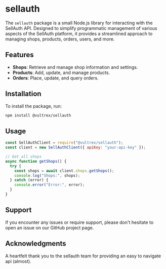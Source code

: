 # sellauth

The `sellauth` package is a small Node.js library for interacting with the SellAuth API. Designed to simplify programmatic management of various aspects of the SellAuth platform, it provides a streamlined approach to managing shops, products, orders, users, and more.

## Features

- **Shops**: Retrieve and manage shop information and settings.
- **Products**: Add, update, and manage products.
- **Orders**: Place, update, and query orders.

## Installation

To install the package, run:

```bash
npm install @vultrex/sellauth
```

## Usage

```js
const SellAuthClient = require("@vultrex/sellauth");
const client = new SellAuthClient({ apiKey: "your-api-key" });

// Get all shops
async function getShops() {
  try {
    const shops = await client.shops.getShops();
    console.log("Shops:", shops);
  } catch (error) {
    console.error("Error:", error);
  }
}
```

## Support

If you encounter any issues or require support, please don't hesitate to open an issue on our GitHub project page.

## Acknowledgments

A heartfelt thank you to the sellauth team for providing an easy to navigate api (almost).
